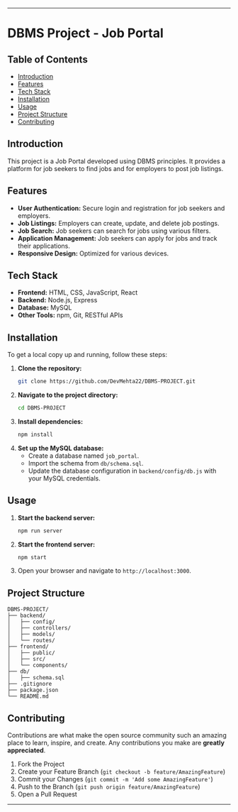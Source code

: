 
---

# DBMS Project - Job Portal

## Table of Contents

- [Introduction](#introduction)
- [Features](#features)
- [Tech Stack](#tech-stack)
- [Installation](#installation)
- [Usage](#usage)
- [Project Structure](#project-structure)
- [Contributing](#contributing)

## Introduction

This project is a Job Portal developed using DBMS principles. It provides a platform for job seekers to find jobs and for employers to post job listings.

## Features

- **User Authentication:** Secure login and registration for job seekers and employers.
- **Job Listings:** Employers can create, update, and delete job postings.
- **Job Search:** Job seekers can search for jobs using various filters.
- **Application Management:** Job seekers can apply for jobs and track their applications.
- **Responsive Design:** Optimized for various devices.

## Tech Stack

- **Frontend:** HTML, CSS, JavaScript, React
- **Backend:** Node.js, Express
- **Database:** MySQL
- **Other Tools:** npm, Git, RESTful APIs

## Installation

To get a local copy up and running, follow these steps:

1. **Clone the repository:**
   ```sh
   git clone https://github.com/DevMehta22/DBMS-PROJECT.git
   ```
2. **Navigate to the project directory:**
   ```sh
   cd DBMS-PROJECT
   ```
3. **Install dependencies:**
   ```sh
   npm install
   ```
4. **Set up the MySQL database:**
   - Create a database named `job_portal`.
   - Import the schema from `db/schema.sql`.
   - Update the database configuration in `backend/config/db.js` with your MySQL credentials.

## Usage

1. **Start the backend server:**
   ```sh
   npm run server
   ```
2. **Start the frontend server:**
   ```sh
   npm start
   ```
3. Open your browser and navigate to `http://localhost:3000`.

## Project Structure

```
DBMS-PROJECT/
├── backend/
│   ├── config/
│   ├── controllers/
│   ├── models/
│   └── routes/
├── frontend/
│   ├── public/
│   ├── src/
│   └── components/
├── db/
│   ├── schema.sql
├── .gitignore
├── package.json
└── README.md
```

## Contributing

Contributions are what make the open source community such an amazing place to learn, inspire, and create. Any contributions you make are **greatly appreciated**.

1. Fork the Project
2. Create your Feature Branch (`git checkout -b feature/AmazingFeature`)
3. Commit your Changes (`git commit -m 'Add some AmazingFeature'`)
4. Push to the Branch (`git push origin feature/AmazingFeature`)
5. Open a Pull Request

---
